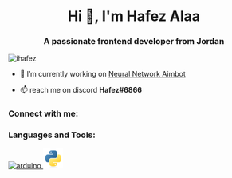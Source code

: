 <h1 align="center">Hi 👋, I'm Hafez Alaa</h1>
<h3 align="center">A passionate frontend developer from Jordan</h3>

<p align="left"> <img src="https://komarev.com/ghpvc/?username=ihafez&label=Profile%20views&color=0e75b6&style=flat" alt="ihafez" /> </p>

- 🔭 I’m currently working on [Neural Network Aimbot](google.com)

- 📫 reach me on discord **Hafez#6866**

<h3 align="left">Connect with me:</h3>
<p align="left">
</p>

<h3 align="left">Languages and Tools:</h3>
<p align="left"> <a href="https://www.arduino.cc/" target="_blank" rel="noreferrer"> <img src="https://cdn.worldvectorlogo.com/logos/arduino-1.svg" alt="arduino" width="40" height="40"/> </a> <a href="https://www.python.org" target="_blank" rel="noreferrer"> <img src="https://raw.githubusercontent.com/devicons/devicon/master/icons/python/python-original.svg" alt="python" width="40" height="40"/> </a> </p>
